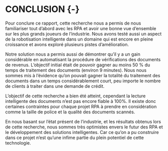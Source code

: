# CONCLUSION {-}

Pour conclure ce rapport, cette recherche nous a permis de nous familiariser tout d’abord avec les RPA et avoir une bonne vue d’ensemble sur les plus grands joueurs de l’industrie. Nous avons testé aussi un aspect de la robotisation intelligente dans un domaine qui est encore en pleine croissance et avons exploré plusieurs pistes d’amélioration.

Notre solution nous a permis aussi de démontrer qu’il y a un gain considérable en automatisant la procédure de vérifications des documents de revenus. L’objectif initial était de pouvoir gagner au moins 50 % du temps de traitement des documents (environ 9 minutes). Nous nous sommes mis à l’évidence qu’on pouvait gagner la totalité du traitement des documents dans un temps considérablement court, peu importe le nombre de clients à traiter dans une demande de crédit.

L’objectif de cette recherche a bien été atteint, cependant la lecture intelligente des documents n’est pas encore fiable à 100%. Il existe donc certaines contraintes pour chaque projet RPA à prendre en considération comme la taille de police et la qualité des documents scannés.

En nous basant sur l’état présent de l’industrie, et les résultats obtenus lors de cette recherche, nous sommes très optimistes envers le futur des RPA et le développement des solutions intelligentes. Car ce qu’on a pu construire dans ce projet n’est qu’une infime partie du plein potentiel de cette technologie.


